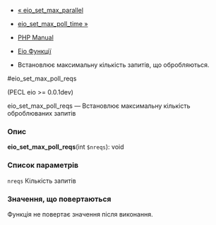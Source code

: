 - [« eio_set_max_parallel](function.eio-set-max-parallel.md)
- [eio_set_max_poll_time »](function.eio-set-max-poll-time.md)

- [PHP Manual](index.md)
- [Eio Функції](ref.eio.md)
- Встановлює максимальну кількість запитів, що обробляються.

#eio_set_max_poll_reqs

(PECL eio \>= 0.0.1dev)

eio_set_max_poll_reqs — Встановлює максимальну кількість
оброблюваних запитів

### Опис

**eio_set_max_poll_reqs**(int `$nreqs`): void

### Список параметрів

`nreqs`
Кількість запитів

### Значення, що повертаються

Функція не повертає значення після виконання.
